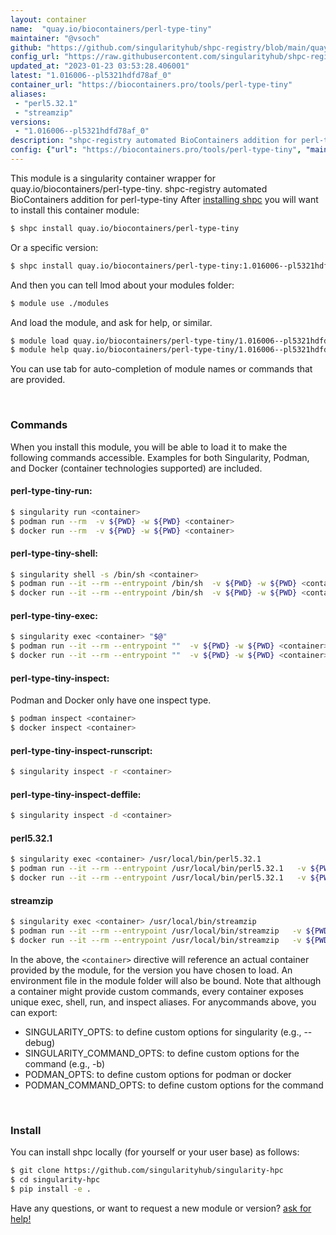 ```yaml
---
layout: container
name:  "quay.io/biocontainers/perl-type-tiny"
maintainer: "@vsoch"
github: "https://github.com/singularityhub/shpc-registry/blob/main/quay.io/biocontainers/perl-type-tiny/container.yaml"
config_url: "https://raw.githubusercontent.com/singularityhub/shpc-registry/main/quay.io/biocontainers/perl-type-tiny/container.yaml"
updated_at: "2023-01-23 03:53:28.406001"
latest: "1.016006--pl5321hdfd78af_0"
container_url: "https://biocontainers.pro/tools/perl-type-tiny"
aliases:
 - "perl5.32.1"
 - "streamzip"
versions:
 - "1.016006--pl5321hdfd78af_0"
description: "shpc-registry automated BioContainers addition for perl-type-tiny"
config: {"url": "https://biocontainers.pro/tools/perl-type-tiny", "maintainer": "@vsoch", "description": "shpc-registry automated BioContainers addition for perl-type-tiny", "latest": {"1.016006--pl5321hdfd78af_0": "sha256:888107af6551c05a63d9e1705f274c214b304a45878276f752f2ea49e36c86df"}, "tags": {"1.016006--pl5321hdfd78af_0": "sha256:888107af6551c05a63d9e1705f274c214b304a45878276f752f2ea49e36c86df"}, "docker": "quay.io/biocontainers/perl-type-tiny", "aliases": {"perl5.32.1": "/usr/local/bin/perl5.32.1", "streamzip": "/usr/local/bin/streamzip"}}
---
```


This module is a singularity container wrapper for quay.io/biocontainers/perl-type-tiny.
shpc-registry automated BioContainers addition for perl-type-tiny
After [installing shpc](#install) you will want to install this container module:


```bash
$ shpc install quay.io/biocontainers/perl-type-tiny
```

Or a specific version:

```bash
$ shpc install quay.io/biocontainers/perl-type-tiny:1.016006--pl5321hdfd78af_0
```

And then you can tell lmod about your modules folder:

```bash
$ module use ./modules
```

And load the module, and ask for help, or similar.

```bash
$ module load quay.io/biocontainers/perl-type-tiny/1.016006--pl5321hdfd78af_0
$ module help quay.io/biocontainers/perl-type-tiny/1.016006--pl5321hdfd78af_0
```

You can use tab for auto-completion of module names or commands that are provided.

<br>

### Commands

When you install this module, you will be able to load it to make the following commands accessible.
Examples for both Singularity, Podman, and Docker (container technologies supported) are included.

#### perl-type-tiny-run:

```bash
$ singularity run <container>
$ podman run --rm  -v ${PWD} -w ${PWD} <container>
$ docker run --rm  -v ${PWD} -w ${PWD} <container>
```

#### perl-type-tiny-shell:

```bash
$ singularity shell -s /bin/sh <container>
$ podman run --it --rm --entrypoint /bin/sh  -v ${PWD} -w ${PWD} <container>
$ docker run --it --rm --entrypoint /bin/sh  -v ${PWD} -w ${PWD} <container>
```

#### perl-type-tiny-exec:

```bash
$ singularity exec <container> "$@"
$ podman run --it --rm --entrypoint ""  -v ${PWD} -w ${PWD} <container> "$@"
$ docker run --it --rm --entrypoint ""  -v ${PWD} -w ${PWD} <container> "$@"
```

#### perl-type-tiny-inspect:

Podman and Docker only have one inspect type.

```bash
$ podman inspect <container>
$ docker inspect <container>
```

#### perl-type-tiny-inspect-runscript:

```bash
$ singularity inspect -r <container>
```

#### perl-type-tiny-inspect-deffile:

```bash
$ singularity inspect -d <container>
```


#### perl5.32.1

```bash
$ singularity exec <container> /usr/local/bin/perl5.32.1
$ podman run --it --rm --entrypoint /usr/local/bin/perl5.32.1   -v ${PWD} -w ${PWD} <container> -c " $@"
$ docker run --it --rm --entrypoint /usr/local/bin/perl5.32.1   -v ${PWD} -w ${PWD} <container> -c " $@"
```


#### streamzip

```bash
$ singularity exec <container> /usr/local/bin/streamzip
$ podman run --it --rm --entrypoint /usr/local/bin/streamzip   -v ${PWD} -w ${PWD} <container> -c " $@"
$ docker run --it --rm --entrypoint /usr/local/bin/streamzip   -v ${PWD} -w ${PWD} <container> -c " $@"
```



In the above, the `<container>` directive will reference an actual container provided
by the module, for the version you have chosen to load. An environment file in the
module folder will also be bound. Note that although a container
might provide custom commands, every container exposes unique exec, shell, run, and
inspect aliases. For anycommands above, you can export:

 - SINGULARITY_OPTS: to define custom options for singularity (e.g., --debug)
 - SINGULARITY_COMMAND_OPTS: to define custom options for the command (e.g., -b)
 - PODMAN_OPTS: to define custom options for podman or docker
 - PODMAN_COMMAND_OPTS: to define custom options for the command

<br>

### Install

You can install shpc locally (for yourself or your user base) as follows:

```bash
$ git clone https://github.com/singularityhub/singularity-hpc
$ cd singularity-hpc
$ pip install -e .
```

Have any questions, or want to request a new module or version? [ask for help!](https://github.com/singularityhub/singularity-hpc/issues)